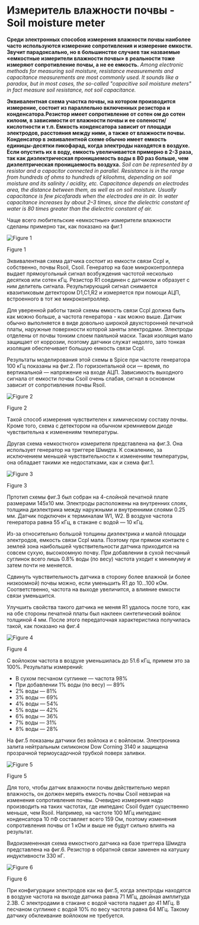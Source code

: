 # Измеритель влажности почвы - Soil moisture meter

**Среди электронных способов измерения влажности почвы наиболее часто используются измерение сопротивления и измерение емкости.  Звучит парадоксально, но в большинстве случаев так назваемые «емкостные измерители влажности почвы» в реальности тоже измеряют сопротивление почвы, а не ее емкость.** _Among electronic methods for measuring soil moisture, resistance measurements and capacitance measurements are most commonly used. It sounds like a paradox, but in most cases, the so-called "capacitive soil moisture meters" in fact measure soil resistance, not soil capacitance._

**Эквивалентная схема участка почвы, на котором производится измерение, состоит из параллельно включенных резистора и конденсатора.Резистор имеет сопротивление от сотен ом до сотен килоом, в зависимости от влажности почвы и ее солености/кислотности и т.п. Емкость конденсатора зависит от площади электродов, расстояния между ними, а также от влажности почвы. Конденсатор в эквивалентной схеме обычно имеет емкость единицы-десятки пикофарад, когда электроды находятся в воздухе. Если опустить их в воду, емкость увеличивается примерно в 2-3 раза, так как диэлектрическая проницаемость воды в 80 раз больше, чем диэлелтрическая проницаемость воздуха.** _Soil can be represented by a resistor and a capacitor connected in parallel. Resistance is in the range from hundreds of ohms to hundreds of kiloohms, depending on soil moisture and its salinity / acidity, etc. Capacitance depends on electrodes area, the distance between them, as well as on soil moisture. Usually capacitance is few picofarads when the electrodes are in air. In water capacitance increases by about 2–3 times, since the dielectric constant of water is 80 times greater than the dielectric constant of air._

Чаще всего любительские «емкостные» измерители влажности сделаны примерно так, как показано на фиг.1

![Figure 1](https://github.com/akouz/Soil_moisture/blob/master/pic/Fig_1.png)

Figure 1

Эквивалентная схема датчика состоит из емкости связи Ccpl и, собственно, почвы Rsoil, Csoil. Генератор на базе микроконтроллера выдает прямоугольный сигнал возбуждения частотой несколько десятков или сотен кГц. Резистор R1 соединен с датчиком и образует с ним делитель сигнала. Результирующий сигнал  снимается квазипиковым детектором D1,C1,R2 и  измеряется при помощи АЦП, встроенного в тот же микроконтроллер. 

Для уверенной работы такой схемы емкость связи Ccpl должна быть как можно больше,  а частота генератора - как можно выше. Датчик обычно выполняется в виде довольно широкой двухсторонней печатной платы, наружные поверхности которой заняты электродами. Электроды  отделены от почвы  тонким слоем паяльной маски. Такая изоляция мало защищает от коррозии, поэтому датчики служат недолго, зато тонкая изоляция обеспечивает большую емкость связи Ccpl. 

Результаты моделирования этой схемы в Spice при частоте генератора 100 кГц показаны на фиг.2. По горизонтальной оси — время, по вертикальной — напряжение на входе АЦП. Зависимость выходного сигнала от емкости почвы Csoil очень слабая, сигнал в основном зависит от сопротивления почвы Rsoil.

![Figure 2](https://github.com/akouz/Soil_moisture/blob/master/pic/Fig_2.png)

Figure 2

Tакой способ измерения чувствителен к химическому составу почвы. Кроме того, схема с детектором на обычном кремниевом диоде чувствительна к изменениям температуры.

Другая схема «емкостного» измерителя представлена на фиг.3. Она использует генератор на триггере Шмидта. К сожалению, за исключением меньшей чувствительности к изменениям температуры, она обладает такими же недостатками, как и схема фиг.1.

![Figure 3](https://github.com/akouz/Soil_moisture/blob/master/pic/Fig_3.png)

Figure 3

Пртотип схемы фиг.3 был собран на 4-слойной печатной плате размерами 145х10 мм. Электроды расположены на внутренних слоях, толщина диэлектрика между наружными и внутренними слоями 0.25 мм.  Датчик подключен к терминалам W1, W2. В воздухе частота генератора равна 55 кГц, в стакане с водой — 10 кГц.

Из-за относительно большой толщины диэлектрика и малой площади электродов, емкость связи Ccpl мала. Поэтому при прямом контакте с землей зона наибольшей чувствительности датчика приходится на совсем сухую, высокоомную почву. При добавлении в сухой песчаный суглинок всего лишь 0.8% воды (по весу) частота уходит к минимуму и затем почти не меняется. 

Сдвинуть чувствительность датчика в сторону более влажной (и более низкоомной) почвы можно, если уменьшить R1 до 10...100 кОм. Соответственно, частота на выходе увеличится, а влияние емкости связи уменьшится.

Улучшить свойства такого датчика не меняя R1 удалось после того, как на обе стороны печатной платы был наклеен синтетический войлок толщиной 4 мм. После этого передаточная характеристика получилась такой, как показано на фиг.4

![Figure 4](https://github.com/akouz/Soil_moisture/blob/master/pic/Fig_4.png)

Figure 4

С войлоком частота в воздухе уменьшилась до 51.6 кГц, примем это за 100%. Результаты измерений:
  * В сухом песчаном суглинке — частота 98%
  * При добавлении 1% воды (по весу) — 89%
  * 2% воды — 81%
  * 3% воды — 69%
  * 4% воды — 54%
  * 5% воды — 42%
  * 6% воды — 36%
  * 7% воды — 31%
  * 8% воды — 28%

На фиг.5 показаны датчики без войлока и с войлоком. Электроника залита нейтральным силиконом Dow Corning 3140 и защищена прозрачной термоусадочной трубкой поверх заливки. 

![Figure 5](https://github.com/akouz/Soil_moisture/blob/master/pic/Fig_5.png)

Figure 5

Для того, чтобы датчик влажности почвы действительно мерял влажность, он должен мерять емкость почвы Csoil невзирая на изменения сопротивления почвы. Очевидно измерения надо производить на таких частотах,  где импеданс Csoil будет существенно меньше, чем  Rsoil. Например,  на частоте 100 МГц импеданс конденсатора 10 пФ составляет всего 159 Ом, поэтому изменения сопротивления почвы от 1 кОм и выше не будут сильно влиять на результат. 

Видоизмененная схема емкостного датчика на базе триггера Шмидта представлена на фиг.6. Резистор в обратной связи заменен на катушку индуктивности 330 нГ. 

![Figure 6](https://github.com/akouz/Soil_moisture/blob/master/pic/Fig_6.png)

Figure 6


При конфигурации электродов как на фиг.5, когда электроды находятся в воздухе частота на выходе датчика равна 71 МГц, двойная амплитуда 2.3В. С электродами в стакане с водой частота падает до 41 МГц. В песчаном суглинке с водой 10% по весу частота равна 64 МГц. Такому датчику обклеивание войлоком не требуется. 

